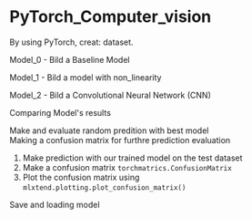 ﻿# PyTorch_Computer_vision

By using PyTorch, creat: dataset.


Model_0 - Bild a Baseline Model

Model_1 - Bild a model with non_linearity

Model_2 - Bild a Convolutional Neural Network (CNN)


Comparing Model's results


Make and evaluate random predition with best model  
Making a confusion matrix for furthre prediction evaluation  
  1. Make prediction with our trained model on the test dataset
  2. Make a confusion matrix `torchmatrics.ConfusionMatrix`
  3. Plot the confusion matrix using `mlxtend.plotting.plot_confusion_matrix()`


Save and loading model

